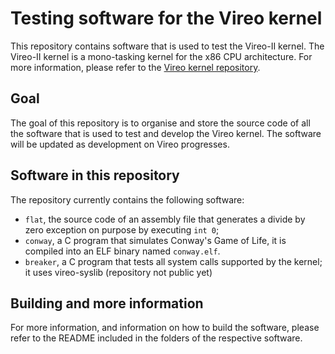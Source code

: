 # Testing software for the Vireo kernel
This repository contains software that is used to test the Vireo-II kernel. The Vireo-II kernel is a mono-tasking kernel for the x86 CPU architecture. For more information, please refer to the [Vireo kernel repository](https://github.com/m44rtn/vireo-kernel).

## Goal
The goal of this repository is to organise and store the source code of all the software that is used to test and develop the Vireo kernel. The software will be updated as development on Vireo progresses.

## Software in this repository
The repository currently contains the following software:

* `flat`, the source code of an assembly file that generates a divide by zero exception on purpose by executing `int 0`;
* `conway`, a C program that simulates Conway's Game of Life, it is compiled into an ELF binary named `conway.elf`.
* `breaker`, a C program that tests all system calls supported by the kernel; it uses vireo-syslib (repository not public yet)

## Building and more information
For more information, and information on how to build the software, please refer to the README included in the folders of the respective software.
